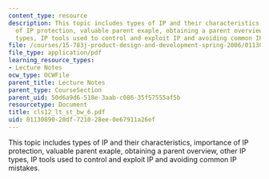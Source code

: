 ```yaml
---
content_type: resource
description: This topic includes types of IP and their characteristics, importance
  of IP protection, valuable parent exaple, obtaining a parent overview, other IP
  types, IP tools used to control and exploit IP and avoiding common IP mistakes.
file: /courses/15-783j-product-design-and-development-spring-2006/0113089020df721028ee0e67911a26ef_cls12_lt_st_bw_6.pdf
file_type: application/pdf
learning_resource_types:
- Lecture Notes
ocw_type: OCWFile
parent_title: Lecture Notes
parent_type: CourseSection
parent_uid: 50d6a9d6-518e-3aab-c086-35f57555af5b
resourcetype: Document
title: cls12_lt_st_bw_6.pdf
uid: 01130890-20df-7210-28ee-0e67911a26ef
---
```

This topic includes types of IP and their characteristics, importance of IP protection, valuable parent exaple, obtaining a parent overview, other IP types, IP tools used to control and exploit IP and avoiding common IP mistakes.